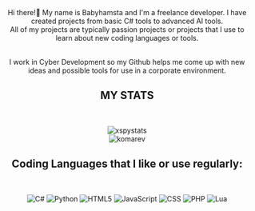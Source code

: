 <div align="center">
  Hi there!👋 My name is Babyhamsta and I'm a freelance developer. I have created projects from basic C# tools to advanced AI tools.<br>
  All of my projects are typically passion projects or projects that I use to learn about new coding languages or tools.<br><br>

  I work in Cyber Development so my Github helps me come up with new ideas and possible tools for use in a corporate environment.
 </div>

<h2 align="center">MY STATS</h2>
<br/>
<div align="center">
  
![xspystats](https://github-readme-stats.vercel.app/api?username=babyhamsta&show_icons=true&theme=dark#gh-dark-mode-only)<br />
![komarev](https://komarev.com/ghpvc/?username=Babyhamsta&color=D22B2B)
</div>

<h2 align="center">Coding Languages that I like or use regularly:</h2>
<br/>
<div align="center"> 

![C#](https://img.shields.io/badge/c%23-%23239120.svg?style=for-the-badge&logo=c-sharp&logoColor=white)
![Python](https://img.shields.io/badge/python-3670A0?style=for-the-badge&logo=python&logoColor=ffdd54)
![HTML5](https://img.shields.io/badge/html5-%23E34F26.svg?style=for-the-badge&logo=html5&logoColor=white)
![JavaScript](https://img.shields.io/badge/javascript-%23323330.svg?style=for-the-badge&logo=javascript&logoColor=%23F7DF1E)
![CSS](https://img.shields.io/badge/css3-%230070bb.svg?style=for-the-badge&logo=css3&logoColor=white)
![PHP](https://img.shields.io/badge/php-%23777BB4.svg?style=for-the-badge&logo=php&logoColor=white)
![Lua](https://img.shields.io/badge/lua-%232C2D72.svg?style=for-the-badge&logo=lua&logoColor=white)
</div>
